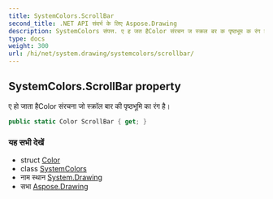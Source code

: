 ```yaml
---
title: SystemColors.ScrollBar
second_title: .NET API संदर्भ के लिए Aspose.Drawing
description: SystemColors संपत्त. ए ह जत हैColor संरचन ज स्क्रल बर क पृष्ठभूम क रंग है
type: docs
weight: 300
url: /hi/net/system.drawing/systemcolors/scrollbar/
---
```

## SystemColors.ScrollBar property

ए हो जाता हैColor संरचना जो स्क्रॉल बार की पृष्ठभूमि का रंग है।

```csharp
public static Color ScrollBar { get; }
```

### यह सभी देखें

* struct [Color](../../color/)
* class [SystemColors](../)
* नाम स्थान [System.Drawing](../../systemcolors/)
* सभा [Aspose.Drawing](../../../)


